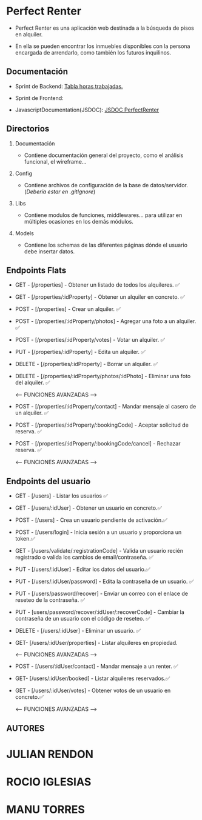 # Perfect Renter

- Perfect Renter es una aplicación web destinada a la búsqueda de pisos en
  alquiler.

- En ella se pueden encontrar los inmuebles disponibles con la persona encargada
  de arrendarlo, como también los futuros inquilinos.

## Documentación

  - Sprint de Backend: [Tabla horas trabajadas.](https://github.com/manutowersdev/Perfect_Renter/blob/01ac551f8aaf83095e96a887ba5eb4e016b54b75/Sprint%20BACKEND%20-%20SCRUM.pdf)
  
  - Sprint de Frontend:

  - JavascriptDocumentation(JSDOC): [JSDOC PerfectRenter](https://manutowersdev.github.io/Perfect_Renter/)


## Directorios

1. Documentación

   - Contiene documentación general del proyecto, como el análisis funcional, el wireframe...

2. Config

   - Contiene archivos de configuración de la base de datos/servidor. (_Debería estar en .gitIgnore_)

3. Libs

   - Contiene modulos de funciones, middlewares... para utilizar en múltiples ocasiones en los demás módulos.

4. Models
   - Contiene los schemas de las diferentes páginas dónde el usuario debe insertar datos.

## Endpoints Flats

- GET - [/properties] - Obtener un listado de todos los alquileres. ✅
- GET - [/properties/:idProperty] - Obtener un alquiler en concreto. ✅
- POST - [/properties] - Crear un alquiler. ✅
- POST - [/properties/:idProperty/photos] - Agregar una foto a un alquiler. ✅
- POST - [/properties/:idProperty/votes] - Votar un alquiler. ✅
- PUT - [/properties/:idProperty] - Edita un alquiler. ✅
- DELETE - [/properties/:idProperty] - Borrar un alquiler. ✅
- DELETE - [/properties/:idProperty/photos/:idPhoto] - Eliminar una foto del alquiler. ✅

  <-- FUNCIONES AVANZADAS -->

- POST - [/properties/:idProperty/contact] - Mandar mensaje al casero de un alquiler. ✅
- POST - [/properties/:idProperty/:bookingCode] - Aceptar solicitud de reserva. ✅
- POST - [/properties/:idProperty/:bookingCode/cancel] - Rechazar reserva. ✅

  <-- FUNCIONES AVANZADAS -->

## Endpoints del usuario

- GET - [/users] - Listar los usuarios ✅
- GET - [/users/:idUser] - Obtener un usuario en concreto.✅
- POST - [/users] - Crea un usuario pendiente de activación.✅
- POST - [/users/login] - Inicia sesión a un usuario y proporciona un token.✅
- GET - [/users/validate/:registrationCode] - Valida un usuario recién registrado o valida los cambios de email/contraseña. ✅
- PUT - [/users/:idUser] - Editar los datos del usuario.✅
- PUT - [/users/:idUser/password] - Edita la contraseña de un usuario. ✅
- PUT - [/users/password/recover] - Enviar un correo con el enlace de reseteo de la contraseña. ✅
- PUT - [users/password/recover/:idUser/:recoverCode] - Cambiar la contraseña de un usuario con el código de reseteo. ✅
- DELETE - [/users/:idUser] - Eliminar un usuario. ✅
- GET- [/users/:idUser/properties] - Listar alquileres en propiedad.

  <-- FUNCIONES AVANZADAS -->

- POST - [/users/:idUser/contact] - Mandar mensaje a un renter. ✅
- GET- [/users/:idUser/booked] - Listar alquileres reservados.✅
- GET - [/users/:idUser/votes] - Obtener votos de un usuario en concreto.✅

  <-- FUNCIONES AVANZADAS -->

## AUTORES

# JULIAN RENDON

# ROCIO IGLESIAS

# MANU TORRES
